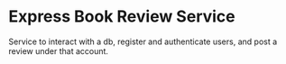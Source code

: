 # Express Book Review Service
Service to interact with a db, register and authenticate users, and post a review under that account.
